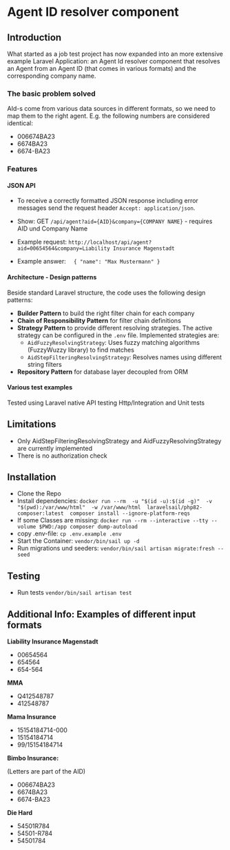 # Agent ID resolver component


## Introduction
What started as a job test project has now expanded into an more extensive example Laravel Application: an Agent Id resolver component that resolves an Agent from an Agent ID (that comes in various formats) and the corresponding company name.
### The basic problem solved
AId-s come from various data sources in different formats, so we need to map them to the right agent. E.g. the following numbers are considered identical:
- 006674BA23
- 6674BA23
- 6674-BA23

### Features
#### JSON API
* To receive a correctly formatted JSON response including error messages send the request header `Accept: application/json`.

* Show: GET `/api/agent?aid={AID}&company={COMPANY NAME}` - requires AID und Company Name
* Example request: `http://localhost/api/agent?aid=00654564&company=Liability Insurance Magenstadt`
* Example answer:
  `  {
  "name": "Max Mustermann"
  }`

#### Architecture - Design patterns
Beside standard Laravel structure, the code uses the following design patterns: 
* **Builder Pattern** to build the right filter chain for each company
* **Chain of Responsibility Pattern** for filter chain definitions
* **Strategy Pattern** to provide different resolving strategies. The active strategy can be configured in the `.env` file. Implemented strategies are:
  * `AidFuzzyResolvingStrategy`: Uses fuzzy matching algorithms (FuzzyWuzzy library) to find matches
  * `AidStepFilteringResolvingStrategy`: Resolves names using different string filters
* **Repository Pattern** for database layer decoupled from ORM


#### Various test examples
Tested using Laravel native API testing Http/Integration and Unit tests

## Limitations
* Only AidStepFilteringResolvingStrategy and AidFuzzyResolvingStrategy are currently implemented
* There is no authorization check

## Installation
* Clone the Repo
* Install dependencies: `docker run --rm 
  -u "$(id -u):$(id -g)" 
  -v "$(pwd):/var/www/html" 
  -w /var/www/html 
  laravelsail/php82-composer:latest 
  composer install --ignore-platform-reqs`
* If some Classes are missing: `docker run --rm --interactive --tty --volume $PWD:/app composer dump-autoload`
* copy .env-file: `cp .env.example .env`
* Start the Container: `vendor/bin/sail up -d`
* Run migrations und seeders: `vendor/bin/sail artisan migrate:fresh --seed`

## Testing
* Run tests `vendor/bin/sail artisan test`

## Additional Info: Examples of different input formats
**Liability Insurance Magenstadt**
- 00654564
- 654564
- 654-564

**MMA**
- Q412548787
- 412548787

**Mama Insurance**
- 15154184714-000
- 15154184714
- 99/15154184714

**Bimbo Insurance:**

(Letters are part of the AID)
- 006674BA23
- 6674BA23
- 6674-BA23

**Die Hard**
- 54501R784
- 54501-R784
- 54501784
